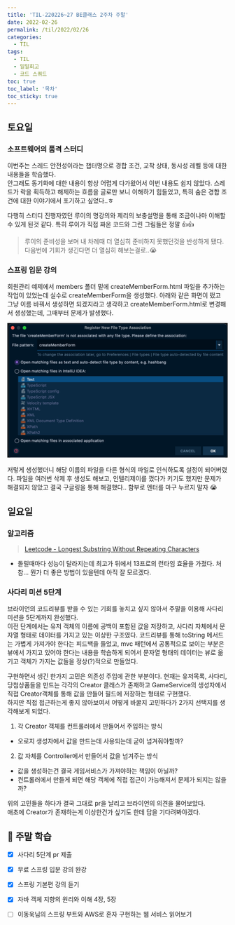 ```yaml
---
title: 'TIL-220226~27 BE클래스 2주차 주말'
date: 2022-02-26
permalink: /til/2022/02/26
categories:
  - TIL
tags:
  - TIL
  - 일일회고
  - 코드 스쿼드
toc: true
toc_label: '목차'
toc_sticky: true
---
```


<!--more-->


## 토요일

### 소프트웨어의 품격 스터디

이번주는 스레드 안전성이라는 챕터명으로 경합 조건, 교착 상태, 동시성 레벨 등에 대한 내용들을 학습했다.  
안그래도 동기화에 대한 내용이 항상 어렵게 다가왔어서 이번 내용도 쉽지 않았다. 스레드가 락을 획득하고 해제하는 흐름을 글로만 보니 이해하기 힘들었고, 특히 숨은 경합 조건에 대한 이야기에서 포기하고 싶었다..ㅎ

다행히 스터디 진행자였던 루이의 명강의와 제리의 보충설명을 통해 조금이나마 이해할 수 있게 된것 같다. 특히 루이가 직접 짜온 코드와 그린 그림들은 정말 👍👍

> 루이의 준비성을 보며 내 차례때 더 열심히 준비하지 못했던것을 반성하게 됐다. 다음번에 기회가 생긴다면 더 열심히 해보는걸로..😭


### 스프링 입문 강의

회원관리 예제에서 members 폴더 밑에 createMemberForm.html 파일을 추가하는 작업이 있었는데 실수로 createMemberForm을 생성했다.
아래와 같은 화면이 떴고 그냥 이름 바꿔서 생성하면 되겠지라고 생각하고 createMemberForm.html로 변경해서 생성했는데, 그때부터 문제가 발생했다.

![에러](../../../../assets/images/til/springboot-error.png)

저렇게 생성했더니 해당 이름의 파일을 다른 형식의 파일로 인식하도록 설정이 되어버렸다. 
파일을 여러번 삭제 후 생성도 해보고, 인텔리제이를 껐다가 키기도 했지만 문제가 해결되지 않았고 결국 구글링을 통해 해결했다..
함부로 엔터를 마구 누르지 말자 😭


## 일요일

### 알고리즘

> [Leetcode - Longest Substring Without Repeating Characters ](https://leetcode.com/explore/interview/card/top-interview-questions-medium/103/array-and-strings/779/)

- 돌릴때마다 성능이 달라지는데 최고가 뒤에서 13프로의 런타임 효율을 가졌다. 처참... 뭔가 더 좋은 방법이 있을텐데 아직 잘 모르겠다.


### 사다리 미션 5단계

브라이언의 코드리뷰를 받을 수 있는 기회를 놓치고 싶지 않아서 주말을 이용해 사다리 미션을 5단계까지 완성했다.  
이전 단계에서는 유저 객체의 이름에 공백이 포함된 값을 저장하고, 사다리 자체에서 문자열 형태로 데이터를 가지고 있는 이상한 구조였다. 코드리뷰를 통해 toString 메서드는 가볍게 가져가야 한다는 피드백을 들었고, mvc 패턴에서 공통적으로 보이는 부분은 뷰에서 가지고 있어야 한다는 내용을 학습하게 되어서 문자열 형태의 데이터는 뷰로 옮기고 객체가 가지는 값들을 정상(?)적으로 만들었다.

구현하면서 생긴 한가지 고민은 의존성 주입에 관한 부분이다. 현재는 유저목록, 사다리, 당첨상품들을 만드는 각각의 Creator 클래스가 존재하고 GameService의 생성자에서 직접 Creator객체를 통해 값을 만들어 필드에 저장하는 형태로 구현했다.  
하지만 직접 접근하는게 좋지 않아보여서 어떻게 바꿀지 고민하다가 2가지 선택지를 생각해보게 되었다. 
1. 각 Creator 객체를 컨트롤러에서 만들어서 주입하는 방식
  - 오로지 생성자에서 값을 만드는데 사용되는데 굳이 넘겨줘야할까?
2. 값 자체를 Controller에서 만들어서 값을 넘겨주는 방식 
  - 값을 생성하는건 결국 게임서비스가 가져야하는 책임이 아닐까?
  - 컨트롤러에서 만들게 되면 해당 객체에 직접 접근이 가능해져서 문제가 되지는 않을까?

위의 고민들을 하다가 결국 그대로 pr을 날리고 브라이언의 의견을 물어보았다.  
애초에 Creator가 존재하는게 이상한건가 싶기도 한데 답을 기다려봐야겠다.


## 📜 주말 학습

- [x] 사다리 5단계 pr 제출
- [x] 무료 스프링 입문 강의 완강
- [x] 스프링 기본편 강의 듣기
- [x] 자바 객체 지향의 원리와 이해 4장, 5장
- [ ] 이동욱님의 스프링 부트와 AWS로 혼자 구현하는 웹 서비스 읽어보기


